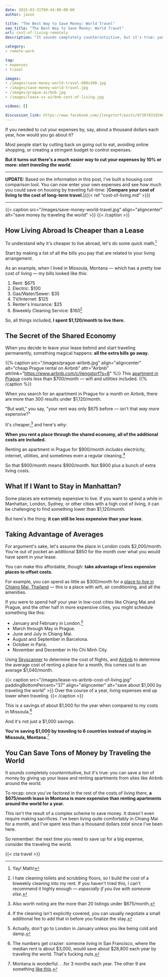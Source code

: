 ```yaml
---
date: 2015-03-31T09:44:00-08:00
author: jason

title: "The Best Way to Save Money: World Travel"
seo_title: "The Best Way to Save Money: World Travel"
url: cost-of-living-remotely
description: "It sounds completely counterintuitive, but it's true: you can save a ton of money by giving up your lease and renting apartments around the world."

category:
- remote-work

tag:
- expenses
- travel

images:
- /images/save-money-world-travel-600x300.jpg
- /images/save-money-world-travel.jpg
- /images/prague-airbnb.jpg
- /images/lease-vs-airbnb-cost-of-living.jpg

videos: []

discussion_link: https://www.facebook.com/jlengstorf/posts/873878319348737
---
```

If you needed to cut your expenses by, say, about a thousand dollars each year, how would you go about it?

Most people start by cutting back on going out to eat, avoiding online shopping, or creating a stringent budget to control expenses.

**But it turns out there's a much easier way to cut your expenses by 10% or more: *start traveling the world*.**

---

**UPDATE:** Based on the information in this post, I've built a housing cost comparison tool. You can now enter your own expenses and see how much you could save on housing by traveling full-time: [**Compare your cost of living to the cost of long-term travel.**]({{< ref "cost-of-living.md" >}})

---

{{< caption src="/images/save-money-world-travel.jpg"
            align="aligncenter"
            alt="save money by traveling the world" >}}
{{< /caption >}}

## How Living Abroad Is Cheaper than a Lease

To understand why it's cheaper to live abroad, let's do some quick math.[^math]

Start by making a list of all the bills you pay that are related to your living arrangement.

As an example, when I lived in Missoula, Montana — which has a pretty low cost of living — my bills looked like this:

1.  Rent: $675
2.  Electric: $100
3.  Gas/Water/Sewer: $35
4.  TV/Internet: $125
5.  Renter's Insurance: $25
6.  Biweekly Cleaning Service: $160[^cleaning]

So, all things included, **I spent $1,120/month to live there.**

## The Secret of the Shared Economy

When you decide to leave your lease behind and start traveling permanently, something magical happens: **all the extra bills go away.**

{{% caption src="/images/prague-airbnb.jpg"
            align="aligncenter"
            alt="cheap Prague rental on Airbnb"
            attr="Airbnb"
            attrlink="https://www.airbnb.com/c/jlengstorf?s=8" %}}
  This [apartment in Prague](https://www.airbnb.com/rooms/4500253) costs less than $700/month — wifi and utilities included.
{{% /caption %}}

When you search for an apartment in Prague for a month on Airbnb, there are more than 300 results under $1,120/month.

"But wait," you say, "your rent was only $675 before — isn't that *way more expensive*?"

It's cheaper,[^cheaper] and here's why:

**When you rent a place through the shared economy, all of the additional costs are included.**

Renting an apartment in Prague for $900/month *includes* electricity, internet, utilities, and sometimes even a regular cleaning.[^airbnbcleaning]

So that $900/month means $900/month. Not $900 plus a bunch of extra living costs.

## What If I Want to Stay in Manhattan?

Some places are extremely expensive to live. If you want to spend a while in Manhattan, London, Sydney, or other cities with a high cost of living, it can be challenging to find something lower than $1,120/month.

But here's the thing: **it can still be less expensive than your lease.**

## Taking Advantage of Averages

For argument's sake, let's assume the place in London costs $2,000/month. You're out of pocket an additional $850 for the month over what you would have spent in your lease.

You can make this affordable, though: **take advantage of less expensive places to offset costs.**

For example, you can spend as little as $300/month for a [place to live in Chiang Mai, Thailand][2] — this is a place with wifi, air conditioning, and all the amenities.

If you were to spend half your year in low-cost cities like Chiang Mai and Prague, and the other half in more expensive cities, you might schedule something like this:

*   January and February in London.[^london]
*   March through May in Prague.
*   June and July in Chiang Mai.
*   August and September in Barcelona.
*   October in Paris.
*   November and December in Ho Chi Minh City.

Using [Skyscanner][3] to determine the cost of flights, and [Airbnb][4] to determine the average cost of renting a place for a month, this comes out to an average $1,040/month.

{{< caption src="/images/lease-vs-airbnb-cost-of-living.jpg"
            paddingBottomPercent="37"
            align="aligncenter"
            alt="save about $1,000 by traveling the world" >}}
  Over the course of a year, living expenses end up lower when traveling.
{{< /caption >}}

This is a savings of about $1,000 for the year when compared to my costs in Missoula.[^sf]

And it's not just a $1,000 savings.

**You're saving $1,000 by traveling to 6 countries instead of staying in Missoula, Montana.**[^mt]

## You Can Save Tons of Money by Traveling the World

It sounds completely counterintuitive, but it's true: you can save a *ton* of money by giving up your lease and renting apartments from sites like Airbnb around the world.

To recap: once you've factored in the rest of the costs of living there, **a $675/month lease in Montana is more expensive than renting apartments around the world for a year.**

This isn't the result of a complex scheme to save money. It doesn't even require making sacrifices. I've been living quite comfortably in Chiang Mai for a month, and I've spent less than a thousand dollars *total* since I've been here.

So remember: the next time you need to save up for a big expense, consider the traveling the world.

{{< cta travel >}}

[^math]:
    Yay! Math!

[^cleaning]:
    I hate cleaning toilets and scrubbing floors, so I build the cost of a biweekly cleaning into my rent. If you haven't tried this, I can't recommend it highly enough — *especially if you live with someone else.*

[^cheaper]:
    Also worth noting are the more than 20 listings under $675/month.

[^airbnbcleaning]:
    If the cleaning isn't explicitly covered, you can usually negotiate a small additional fee to add that in before you finalize the stay.

[^london]:
    Actually, don't go to London in January unless you like being cold and damp.

[^sf]:
    The numbers get crazier: someone living in San Francisco, where the median rent is about $3,000, would save about $28,800 each year by traveling the world. That's fucking nuts.

[^mt]:
    Montana is wonderful. . .for 3 months each year. The other 9 are something [like this][5].

 [2]: https://nomadlist.com/chiang-mai-thailand
 [3]: http://www.skyscanner.com/
 [4]: https://www.airbnb.com/c/jlengstorf
 [5]: http://i.imgur.com/iexMg46.jpg
